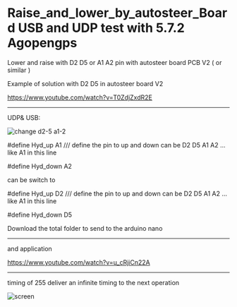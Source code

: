 # Raise_and_lower_by_autosteer_Board  USB and UDP   test with 5.7.2 Agopengps   


Lower and raise  with D2 D5 or  A1 A2 pin  with autosteer board  PCB V2 (  or similar )

 Example of solution  with D2 D5 in autosteer board  V2
 
 https://www.youtube.com/watch?v=T0ZdjZxdR2E


------------------------------------
UDP& USB: 

![change d2-5 a1-2](https://user-images.githubusercontent.com/88970536/226169202-a821cdea-a2df-4894-84c9-47cbe16aa7c6.png)

#define  Hyd_up A1  ///   define   the  pin  to up and down       can be   D2 D5 A1 A2 ...  like A1 in this line

#define  Hyd_down A2


can be switch    to 
  

#define  Hyd_up D2  ///   define   the  pin  to up and down       can be   D2 D5 A1 A2 ...  like A1 in this line

#define  Hyd_down D5

Download  the total folder  to  send  to the arduino nano

----------------------------


 
 and application 
 
 https://www.youtube.com/watch?v=u_cRjiCn22A
 
 
 
 --------------------------------------------------------
  timing  of 255  deliver an infinite timing  to the next operation
 
![screen](https://user-images.githubusercontent.com/88970536/226169083-d34481fc-06cf-4a41-8f5c-9b3e73b813ab.png)
